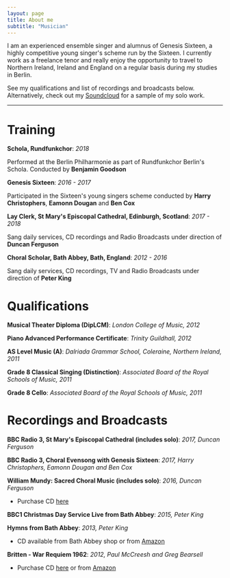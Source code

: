 ```yaml
---
layout: page
title: About me
subtitle: "Musician"
---
```

I am an experienced ensemble singer and alumnus of Genesis Sixteen, a highly competitive young singer's scheme run by the Sixteen. I currently work as a freelance tenor and really enjoy the opportunity to travel to Northern Ireland, Ireland and England on a regular basis during my studies in Berlin. 

See my qualifications and list of recordings and broadcasts below. Alternatively, check out my [Soundcloud](https://soundcloud.com/grahamcoopertenor) for a sample of my solo work.

---

Training
======================
**Schola, Rundfunkchor**: *2018*

Performed at the Berlin Philharmonie as part of Rundfunkchor Berlin's Schola. Conducted by **Benjamin Goodson**

**Genesis Sixteen**: *2016 - 2017*

Participated in the Sixteen's young singers scheme conducted by **Harry Christophers**, **Eamonn Dougan** and **Ben Cox**

**Lay Clerk, St Mary's Episcopal Cathedral, Edinburgh, Scotland**: *2017 - 2018*

Sang daily services, CD recordings and Radio Broadcasts under direction of **Duncan Ferguson**

**Choral Scholar, Bath Abbey, Bath, England**: *2012 - 2016*

Sang daily services, CD recordings, TV and Radio Broadcasts under direction of **Peter King**

Qualifications
==============
**Musical Theater Diploma (DipLCM)**: *London College of Music, 2012*

**Piano Advanced Performance Certificate**: *Trinity Guildhall, 2012*

**AS Level Music (A)**: *Dalriada Grammar School, Coleraine, Northern Ireland, 2011*

**Grade 8 Classical Singing (Distinction)**: *Associated Board of the Royal Schools of Music, 2011*

**Grade 8 Cello**: *Associated Board of the Royal Schools of Music, 2011*

Recordings and Broadcasts
=========================
**BBC Radio 3, St Mary's Episcopal Cathedral (includes solo)**: *2017, Duncan Ferguson*

**BBC Radio 3, Choral Evensong with Genesis Sixteen**: *2017, Harry Christophers, Eamonn Dougan and Ben Cox*

**William Mundy: Sacred Choral Music (includes solo)**: *2016, Duncan Ferguson*

* Purchase CD [here](https://www.prestoclassical.co.uk/classical/products/8438820--william-mundy-sacred-choral-music#reviews)

**BBC1 Christmas Day Service Live from Bath Abbey**: *2015, Peter King*

**Hymns from Bath Abbey**: *2013, Peter King*

* CD available from Bath Abbey shop or from [Amazon](https://www.amazon.co.uk/Hymns-Bath-Abbey-Choir/dp/B00T9LQDD4)

**Britten - War Requiem 1962**: *2012, Paul McCreesh and Greg Bearsell*

* Purchase CD [here](https://www.chandos.net/products/catalogue/SIG%20340) or from [Amazon](https://www.amazon.de/Britten-War-Requiem-Mccreesh/dp/B00ECAAIX8)
